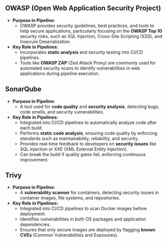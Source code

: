 ## **OWASP (Open Web Application Security Project)**
- **Purpose in Pipeline:** 
  - OWASP provides security guidelines, best practices, and tools to help secure applications, particularly focusing on the **OWASP Top 10** security risks, such as SQL Injection, Cross-Site Scripting (XSS), and Insecure Deserialization.
- **Key Role in Pipelines:**
  - Incorporates **static analysis** and security testing into CI/CD pipelines.
  - Tools like **OWASP ZAP** (Zed Attack Proxy) are commonly used for automated security scans to identify vulnerabilities in web applications during pipeline execution.

## **SonarQube**
- **Purpose in Pipeline:**
  - A tool used for **code quality** and **security analysis**, detecting bugs, code smells, and security vulnerabilities.
- **Key Role in Pipelines:**
  - Integrated into CI/CD pipelines to automatically analyze code after each build.
  - Performs **static code analysis**, ensuring code quality by enforcing standards such as maintainability, reliability, and security.
  - Provides real-time feedback to developers on **security issues** like SQL injection or XXE (XML External Entity Injection).
  - Can break the build if quality gates fail, enforcing continuous improvement.

## **Trivy**
- **Purpose in Pipeline:**
  - A **vulnerability scanner** for containers, detecting security issues in container images, file systems, and repositories.
- **Key Role in Pipelines:**
  - Integrated into CI/CD pipelines to scan Docker images before deployment.
  - Identifies vulnerabilities in both OS packages and application dependencies.
  - Ensures that only secure images are deployed by flagging **known CVEs** (Common Vulnerabilities and Exposures).
